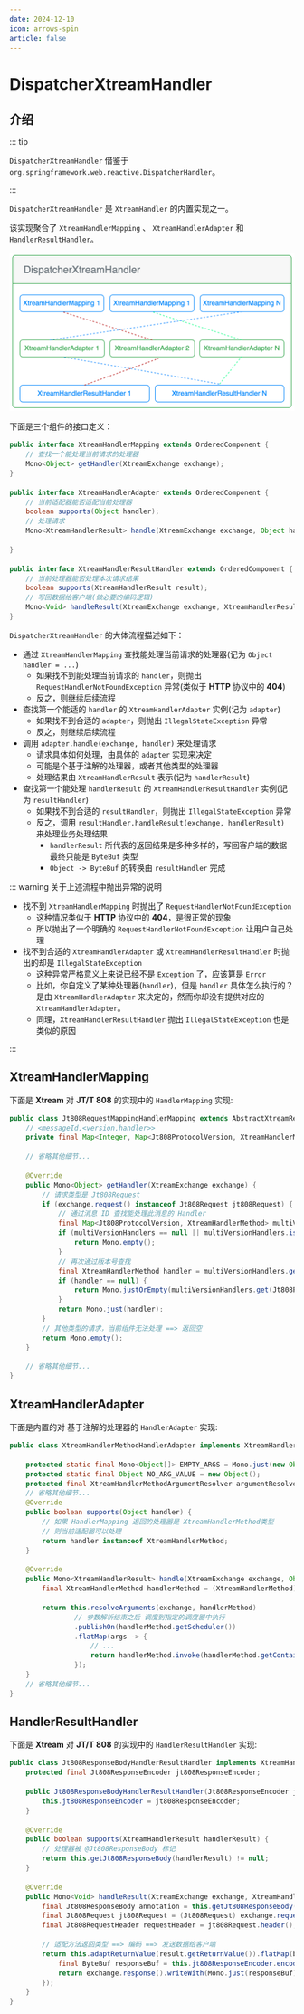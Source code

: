 ```yaml
---
date: 2024-12-10
icon: arrows-spin
article: false
---
```


# DispatcherXtreamHandler

## 介绍

::: tip

`DispatcherXtreamHandler` 借鉴于 `org.springframework.web.reactive.DispatcherHandler`。

:::

`DispatcherXtreamHandler` 是 `XtreamHandler` 的内置实现之一。

该实现聚合了 `XtreamHandlerMapping` 、 `XtreamHandlerAdapter` 和 `HandlerResultHandler`。

![](/img/server/request-processing/dispatcher-handler.png)

下面是三个组件的接口定义：

```java
public interface XtreamHandlerMapping extends OrderedComponent {
    // 查找一个能处理当前请求的处理器
    Mono<Object> getHandler(XtreamExchange exchange);
}

public interface XtreamHandlerAdapter extends OrderedComponent {
    // 当前适配器能否适配当前处理器
    boolean supports(Object handler);
    // 处理请求
    Mono<XtreamHandlerResult> handle(XtreamExchange exchange, Object handler);

}

public interface XtreamHandlerResultHandler extends OrderedComponent {
    // 当前处理器能否处理本次请求结果
    boolean supports(XtreamHandlerResult result);
    // 写回数据给客户端(做必要的编码逻辑)
    Mono<Void> handleResult(XtreamExchange exchange, XtreamHandlerResult result);
}
```

`DispatcherXtreamHandler` 的大体流程描述如下：

- 通过 `XtreamHandlerMapping` 查找能处理当前请求的处理器(记为 `Object handler = ...`)
    - 如果找不到能处理当前请求的 `handler`，则抛出 `RequestHandlerNotFoundException` 异常(类似于 **HTTP** 协议中的 **404**)
    - 反之，则继续后续流程
- 查找第一个能适的 `handler` 的 `XtreamHandlerAdapter` 实例(记为 `adapter`)
    - 如果找不到合适的 `adapter`，则抛出 `IllegalStateException` 异常
    - 反之，则继续后续流程
- 调用 `adapter.handle(exchange, handler)` 来处理请求
    - 请求具体如何处理，由具体的 `adapter` 实现来决定
    - 可能是个基于注解的处理器，或者其他类型的处理器
    - 处理结果由 `XtreamHandlerResult` 表示(记为 `handlerResult`)
- 查找第一个能处理 `handlerResult` 的 `XtreamHandlerResultHandler` 实例(记为 `resultHandler`)
    - 如果找不到合适的 `resultHandler`，则抛出 `IllegalStateException` 异常
    - 反之，调用 `resultHandler.handleResult(exchange, handlerResult)` 来处理业务处理结果
        - `handlerResult` 所代表的返回结果是多种多样的，写回客户端的数据最终只能是 `ByteBuf` 类型
        - `Object -> ByteBuf` 的转换由 `resultHandler` 完成

::: warning 关于上述流程中抛出异常的说明

- 找不到 `XtreamHandlerMapping` 时抛出了 `RequestHandlerNotFoundException`
    - 这种情况类似于 **HTTP** 协议中的 **404**，是很正常的现象
    - 所以抛出了一个明确的 `RequestHandlerNotFoundException` 让用户自己处理
- 找不到合适的 `XtreamHandlerAdapter` 或 `XtreamHandlerResultHandler` 时抛出的却是 `IllegalStateException`
    - 这种异常严格意义上来说已经不是 `Exception` 了，应该算是 `Error`
    - 比如，你自定义了某种处理器(`handler`)，但是 `handler` 具体怎么执行的？是由 `XtreamHandlerAdapter` 来决定的，然而你却没有提供对应的 `XtreamHandlerAdapter`。
    - 同理，`XtreamHandlerResultHandler` 抛出 `IllegalStateException` 也是类似的原因

:::

## XtreamHandlerMapping

下面是 **Xtream** 对 **JT/T 808** 的实现中的 `HandlerMapping` 实现:

```java
public class Jt808RequestMappingHandlerMapping extends AbstractXtreamRequestMappingHandlerMapping implements ApplicationContextAware, InitializingBean {
    // <messageId,<version,handler>>
    private final Map<Integer, Map<Jt808ProtocolVersion, XtreamHandlerMethod>> mappings = new HashMap<>();

    // 省略其他细节...

    @Override
    public Mono<Object> getHandler(XtreamExchange exchange) {
        // 请求类型是 Jt808Request
        if (exchange.request() instanceof Jt808Request jt808Request) {
            // 通过消息 ID 查找能处理此消息的 Handler
            final Map<Jt808ProtocolVersion, XtreamHandlerMethod> multiVersionHandlers = mappings.get(jt808Request.header().messageId());
            if (multiVersionHandlers == null || multiVersionHandlers.isEmpty()) {
                return Mono.empty();
            }
            // 再次通过版本号查找
            final XtreamHandlerMethod handler = multiVersionHandlers.get(jt808Request.header().version());
            if (handler == null) {
                return Mono.justOrEmpty(multiVersionHandlers.get(Jt808ProtocolVersion.AUTO_DETECTION));
            }
            return Mono.just(handler);
        }
        // 其他类型的请求，当前组件无法处理 ==> 返回空
        return Mono.empty();
    }

    // 省略其他细节...
}
```

## XtreamHandlerAdapter

下面是内置的对 基于注解的处理器的 `HandlerAdapter` 实现:

```java
public class XtreamHandlerMethodHandlerAdapter implements XtreamHandlerAdapter {

    protected static final Mono<Object[]> EMPTY_ARGS = Mono.just(new Object[0]);
    protected static final Object NO_ARG_VALUE = new Object();
    protected final XtreamHandlerMethodArgumentResolver argumentResolver;
    // 省略其他细节...
    @Override
    public boolean supports(Object handler) {
        // 如果 HandlerMapping 返回的处理器是 XtreamHandlerMethod类型
        // 则当前适配器可以处理
        return handler instanceof XtreamHandlerMethod;
    }

    @Override
    public Mono<XtreamHandlerResult> handle(XtreamExchange exchange, Object handler) {
        final XtreamHandlerMethod handlerMethod = (XtreamHandlerMethod) handler;

        return this.resolveArguments(exchange, handlerMethod)
                // 参数解析结束之后 调度到指定的调度器中执行
                .publishOn(handlerMethod.getScheduler())
                .flatMap(args -> {
                    // ...
                    return handlerMethod.invoke(handlerMethod.getContainerInstance(), args);
                });
    }
    // 省略其他细节...
}
```

## HandlerResultHandler

下面是 **Xtream** 对 **JT/T 808** 的实现中的 `HandlerResultHandler` 实现:

```java
public class Jt808ResponseBodyHandlerResultHandler implements XtreamHandlerResultHandler {
    protected final Jt808ResponseEncoder jt808ResponseEncoder;

    public Jt808ResponseBodyHandlerResultHandler(Jt808ResponseEncoder jt808ResponseEncoder) {
        this.jt808ResponseEncoder = jt808ResponseEncoder;
    }

    @Override
    public boolean supports(XtreamHandlerResult handlerResult) {
        // 处理器被 @Jt808ResponseBody 标记 
        return this.getJt808ResponseBody(handlerResult) != null;
    }

    @Override
    public Mono<Void> handleResult(XtreamExchange exchange, XtreamHandlerResult result) {
        final Jt808ResponseBody annotation = this.getJt808ResponseBody(result);
        final Jt808Request jt808Request = (Jt808Request) exchange.request();
        final Jt808RequestHeader requestHeader = jt808Request.header();

        // 适配方法返回类型 ==> 编码 ==> 发送数据给客户端
        return this.adaptReturnValue(result.getReturnValue()).flatMap(body -> {
            final ByteBuf responseBuf = this.jt808ResponseEncoder.encode(body, requestHeader.version(), requestHeader.terminalId(), annotation);
            return exchange.response().writeWith(Mono.just(responseBuf));
        });
    }
}
```
